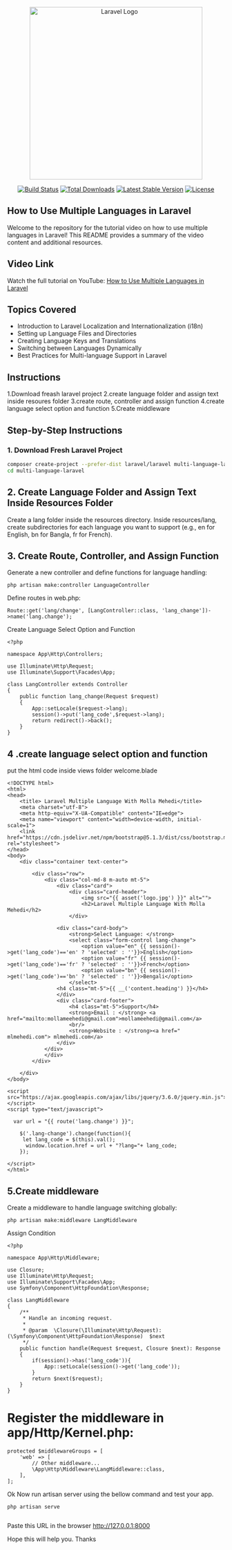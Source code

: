 <p align="center"><a href="https://www.youtube.com/watch?v=PTE6GHgfh1Q" target="_blank"><img src="https://i9.ytimg.com/vi/PTE6GHgfh1Q/sddefault.jpg?v=668bf9a6&sqp=CMD0r7QG&rs=AOn4CLC8spyTL1dUYKRjF9JSHfiamrAddg" width="400" alt="Laravel Logo"></a></p>

<p align="center">
<a href="https://github.com/laravel/framework/actions"><img src="https://github.com/laravel/framework/workflows/tests/badge.svg" alt="Build Status"></a>
<a href="https://packagist.org/packages/laravel/framework"><img src="https://img.shields.io/packagist/dt/laravel/framework" alt="Total Downloads"></a>
<a href="https://packagist.org/packages/laravel/framework"><img src="https://img.shields.io/packagist/v/laravel/framework" alt="Latest Stable Version"></a>
<a href="https://packagist.org/packages/laravel/framework"><img src="https://img.shields.io/packagist/l/laravel/framework" alt="License"></a>
</p>

## How to Use Multiple Languages in Laravel
Welcome to the repository for the tutorial video on how to use multiple languages in Laravel! This README provides a summary of the video content and additional resources.
## Video Link

Watch the full tutorial on YouTube: [How to Use Multiple Languages in Laravel](https://www.youtube.com/watch?v=PTE6GHgfh1Q)

## Topics Covered

- Introduction to Laravel Localization and Internationalization (i18n)
- Setting up Language Files and Directories
- Creating Language Keys and Translations
- Switching between Languages Dynamically
- Best Practices for Multi-language Support in Laravel

## Instructions

1.Download freash laravel project
2.create language folder and assign text inside resoures folder
3.create route, controller and assign function
4.create language select option and function
5.Create middleware

## Step-by-Step Instructions

### 1. Download Fresh Laravel Project

```bash
composer create-project --prefer-dist laravel/laravel multi-language-laravel
cd multi-language-laravel
```

## 2. Create Language Folder and Assign Text Inside Resources Folder
Create a lang folder inside the resources directory. Inside resources/lang, create subdirectories for each language you want to support (e.g., en for English, bn for Bangla, fr for French).

## 3. Create Route, Controller, and Assign Function
Generate a new controller and define functions for language handling:
```
php artisan make:controller LanguageController
```
Define routes in web.php:
```
Route::get('lang/change', [LangController::class, 'lang_change'])->name('lang.change');

```
 Create Language Select Option and Function
```
<?php

namespace App\Http\Controllers;

use Illuminate\Http\Request;
use Illuminate\Support\Facades\App;

class LangController extends Controller
{
    public function lang_change(Request $request)
    {
        App::setLocale($request->lang);
        session()->put('lang_code',$request->lang);
        return redirect()->back();
    }
}
```

## 4 .create language select option and function 
 put the html code  inside views folder  welcome.blade
```
<!DOCTYPE html>
<html>
<head>
    <title> Laravel Multiple Language With Molla Mehedi</title>
    <meta charset="utf-8">
    <meta http-equiv="X-UA-Compatible" content="IE=edge">
    <meta name="viewport" content="width=device-width, initial-scale=1">
    <link href="https://cdn.jsdelivr.net/npm/bootstrap@5.1.3/dist/css/bootstrap.min.css" rel="stylesheet">
</head>
<body>
    <div class="container text-center">
      
        <div class="row">
            <div class="col-md-8 m-auto mt-5">
                <div class="card">
                    <div class="card-header">
                        <img src="{{ asset('logo.jpg') }}" alt="">
                        <h2>Laravel Multiple Language With Molla Mehedi</h2>
                    </div>
               
                <div class="card-body">
                    <strong>Select Language: </strong>
                    <select class="form-control lang-change">
                        <option value="en" {{ session()->get('lang_code')=='en' ? 'selected' : ''}}>English</option>
                        <option value="fr" {{ session()->get('lang_code')=='fr' ? 'selected' : ''}}>French</option>
                        <option value="bn" {{ session()->get('lang_code')=='bn' ? 'selected' : ''}}>Bengali</option>
                    </select>
                <h4 class="mt-5">{{ __('content.heading') }}</h4>
                </div>
                <div class="card-footer">
                    <h4 class="mt-5">Support</h4>
                    <strong>Email : </strong> <a href="mailto:mollameehedi@gmail.com">mollameehedi@gmail.com</a>
                    <br/>
                    <strong>Website : </strong><a href=" mlmehedi.com"> mlmehedi.com</a>
                </div>
            </div>
            </div>
        </div>
     
    </div>
</body>
  
<script src="https://ajax.googleapis.com/ajax/libs/jquery/3.6.0/jquery.min.js"></script>
<script type="text/javascript">
 
  var url = "{{ route('lang.change') }}";

    $('.lang-change').change(function(){
     let lang_code = $(this).val();
      window.location.href = url + "?lang="+ lang_code;
    });

</script>
</html>
```

## 5.Create middleware
Create a middleware to handle language switching globally:
```
php artisan make:middleware LangMiddleware
```
Assign Condition
```
<?php

namespace App\Http\Middleware;

use Closure;
use Illuminate\Http\Request;
use Illuminate\Support\Facades\App;
use Symfony\Component\HttpFoundation\Response;

class LangMiddleware
{
    /**
     * Handle an incoming request.
     *
     * @param  \Closure(\Illuminate\Http\Request): (\Symfony\Component\HttpFoundation\Response)  $next
     */
    public function handle(Request $request, Closure $next): Response
    {
        if(session()->has('lang_code')){
            App::setLocale(session()->get('lang_code'));
        }
        return $next($request);
    }
}
```
# Register the middleware in app/Http/Kernel.php:

```
protected $middlewareGroups = [
    'web' => [
        // Other middleware...
        \App\Http\Middleware\LangMiddleware::class,
    ],
];
```

Ok Now run artisan server using the bellow command and test your app.
```
php artisan serve
 
```
Paste this URL in the browser http://127.0.0.1:8000

 

 

Hope this will help you. Thanks




